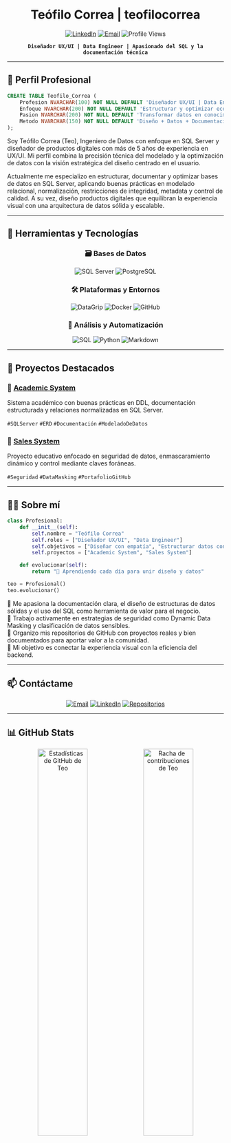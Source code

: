 <div align="center">

# Teófilo Correa | teofilocorrea

[![LinkedIn](https://img.shields.io/badge/LinkedIn-0A66C2?style=for-the-badge&logo=linkedin&logoColor=white)](https://www.linkedin.com/in/te%C3%B3filo-correa-rojas/)
[![Email](https://img.shields.io/badge/Email-D14836?style=for-the-badge&logo=gmail&logoColor=white)](mailto:teofilocorrea@gmail.com)
![Profile Views](https://komarev.com/ghpvc/?username=teofilocorrea&style=for-the-badge&color=blueviolet)

**`Diseñador UX/UI | Data Engineer | Apasionado del SQL y la documentación técnica`**

</div>

---

## 💼 Perfil Profesional

```sql
CREATE TABLE Teofilo_Correa (
    Profesion NVARCHAR(100) NOT NULL DEFAULT 'Diseñador UX/UI | Data Engineer',
    Enfoque NVARCHAR(200) NOT NULL DEFAULT 'Estructurar y optimizar ecosistemas de datos con enfoque centrado en el usuario',
    Pasion NVARCHAR(200) NOT NULL DEFAULT 'Transformar datos en conocimiento útil, documentado y escalable',
    Metodo NVARCHAR(150) NOT NULL DEFAULT 'Diseño + Datos + Documentación + Disciplina'
);
```

Soy Teófilo Correa (Teo), Ingeniero de Datos con enfoque en SQL Server y diseñador de productos digitales con más de 5 años de experiencia en UX/UI. Mi perfil combina la precisión técnica del modelado y la optimización de datos con la visión estratégica del diseño centrado en el usuario.

Actualmente me especializo en estructurar, documentar y optimizar bases de datos en SQL Server, aplicando buenas prácticas en modelado relacional, normalización, restricciones de integridad, metadata y control de calidad. A su vez, diseño productos digitales que equilibran la experiencia visual con una arquitectura de datos sólida y escalable.

---

## 🧰 Herramientas y Tecnologías

<div align="center">

### 🗃️ Bases de Datos
![SQL Server](https://img.shields.io/badge/SQL_Server-CC2927?style=for-the-badge&logo=microsoftsqlserver&logoColor=white)
![PostgreSQL](https://img.shields.io/badge/PostgreSQL-336791?style=for-the-badge&logo=postgresql&logoColor=white)

### 🛠️ Plataformas y Entornos
![DataGrip](https://img.shields.io/badge/DataGrip-000000?style=for-the-badge&logo=dataGrip&logoColor=white)
![Docker](https://img.shields.io/badge/Docker-2496ED?style=for-the-badge&logo=docker&logoColor=white)
![GitHub](https://img.shields.io/badge/GitHub-181717?style=for-the-badge&logo=github&logoColor=white)

### 🧠 Análisis y Automatización
![SQL](https://img.shields.io/badge/SQL-4479A1?style=for-the-badge&logo=sqlite&logoColor=white)
![Python](https://img.shields.io/badge/Python-3776AB?style=for-the-badge&logo=python&logoColor=white)
![Markdown](https://img.shields.io/badge/Markdown-000000?style=for-the-badge&logo=markdown&logoColor=white)

</div>

---

## 🚀 Proyectos Destacados

### 📘 [Academic System](https://github.com/teofilocorrea/sistema_gestion_academica)
Sistema académico con buenas prácticas en DDL, documentación estructurada y relaciones normalizadas en SQL Server.

`#SQLServer` `#ERD` `#Documentación` `#ModeladoDeDatos`

### 💼 [Sales System](https://github.com/teofilocorrea/Sistema_de_Ventas)
Proyecto educativo enfocado en seguridad de datos, enmascaramiento dinámico y control mediante claves foráneas.

`#Seguridad` `#DataMasking` `#PortafolioGitHub`

---

## 👨‍💻 Sobre mí

```python
class Profesional:
    def __init__(self):
        self.nombre = "Teófilo Correa"
        self.roles = ["Diseñador UX/UI", "Data Engineer"]
        self.objetivos = ["Diseñar con empatía", "Estructurar datos con propósito"]
        self.proyectos = ["Academic System", "Sales System"]

    def evolucionar(self):
        return "🚀 Aprendiendo cada día para unir diseño y datos"

teo = Profesional()
teo.evolucionar()
```

📌 Me apasiona la documentación clara, el diseño de estructuras de datos sólidas y el uso del SQL como herramienta de valor para el negocio.  
🔐 Trabajo activamente en estrategias de seguridad como Dynamic Data Masking y clasificación de datos sensibles.  
📁 Organizo mis repositorios de GitHub con proyectos reales y bien documentados para aportar valor a la comunidad.  
🎯 Mi objetivo es conectar la experiencia visual con la eficiencia del backend.

---

## 📫 Contáctame

<div align="center">

[![Email](https://img.shields.io/badge/Email-Me-D14836?style=for-the-badge&logo=gmail&logoColor=white)](mailto:teofilocorrea@gmail.com)
[![LinkedIn](https://img.shields.io/badge/LinkedIn-Conectar-0077B5?style=for-the-badge&logo=linkedin&logoColor=white)](https://www.linkedin.com/in/te%C3%B3filo-correa-rojas/)
[![Repositorios](https://img.shields.io/badge/Ver_Repositorios-181717?style=for-the-badge&logo=github&logoColor=white)](https://github.com/teofilocorrea?tab=repositories)

</div>

---

## 📊 GitHub Stats

<div align="center">

<img src="https://github-readme-stats.vercel.app/api?username=teofilocorrea&show_icons=true&theme=radical&hide_border=true&count_private=true" width="48%" alt="Estadísticas de GitHub de Teo"/>

<img src="https://github-readme-streak-stats.herokuapp.com/?user=teofilocorrea&theme=radical&hide_border=true" width="48%" alt="Racha de contribuciones de Teo"/>

</div>
